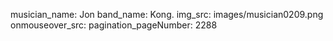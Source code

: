 musician_name: Jon
band_name: Kong.
img_src: images/musician0209.png
onmouseover_src: 
pagination_pageNumber: 2288